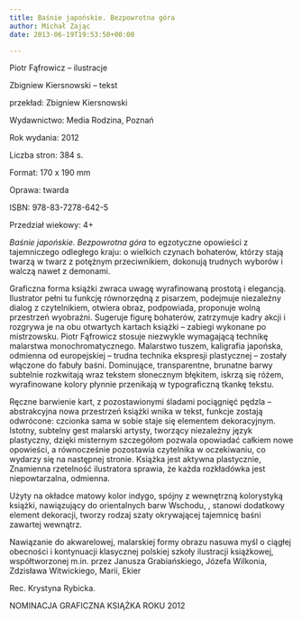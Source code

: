 ```yaml
---
title: Baśnie japońskie. Bezpowrotna góra
author: Michał Zając
date: 2013-06-19T19:53:50+00:00

---
```

Piotr Fąfrowicz &#8211; ilustracje

Zbigniew Kiersnowski &#8211; tekst

przekład: Zbigniew Kiersnowski

Wydawnictwo: Media Rodzina, Poznań

Rok wydania: 2012

Liczba stron: 384 s.

Format: 170 x 190 mm

Oprawa: twarda

ISBN: 978-83-7278-642-5

Przedział wiekowy: 4+

_Baśnie japońskie. Bezpowrotna góra_ to egzotyczne opowieści z tajemniczego odległego kraju: o wielkich czynach bohaterów, którzy stają twarzą w twarz z potężnym przeciwnikiem, dokonują trudnych wyborów i walczą nawet z demonami.

Graficzna forma książki zwraca uwagę wyrafinowaną prostotą i elegancją. Ilustrator pełni tu funkcję równorzędną z pisarzem, podejmuje niezależny dialog z czytelnikiem, otwiera obraz, podpowiada, proponuje wolną przestrzeń wyobraźni. Sugeruje figurę bohaterów, zatrzymuje kadry akcji i rozgrywa je na obu otwartych kartach książki – zabiegi wykonane po mistrzowsku. Piotr Fąfrowicz stosuje niezwykle wymagającą technikę malarstwa monochromatycznego. Malarstwo tuszem, kaligrafia japońska, odmienna od europejskiej – trudna technika ekspresji plastycznej – zostały włączone do fabuły baśni. Dominujące, transparentne, brunatne barwy subtelnie rozkwitają wraz tekstem słonecznym błękitem, iskrzą się różem, wyrafinowane kolory płynnie przenikają w typograficzną tkankę tekstu.

Ręczne barwienie kart, z pozostawionymi śladami pociągnięć pędzla – abstrakcyjna nowa przestrzeń książki wnika w tekst, funkcje zostają odwrócone: czcionka sama w sobie staje się elementem dekoracyjnym. Istotny, subtelny gest malarski artysty, tworzący niezależny język plastyczny, dzięki misternym szczegółom pozwala opowiadać całkiem nowe opowieści, a równocześnie pozostawia czytelnika w oczekiwaniu, co wydarzy się na następnej stronie. Książka jest aktywna plastycznie, Znamienna rzetelność ilustratora sprawia, że każda rozkładówka jest niepowtarzalna, odmienna.

Użyty na okładce matowy kolor indygo, spójny z wewnętrzną kolorystyką książki, nawiązujący do orientalnych barw Wschodu, , stanowi dodatkowy element dekoracji, tworzy rodzaj szaty okrywającej tajemnicę baśni zawartej wewnątrz.

Nawiązanie do akwarelowej, malarskiej formy obrazu nasuwa myśl o ciągłej obecności i kontynuacji klasycznej polskiej szkoły ilustracji książkowej, współtworzonej m.in. przez Janusza Grabiańskiego, Józefa Wilkonia, Zdzisława Witwickiego, Marii, Ekier

Rec. Krystyna Rybicka.

NOMINACJA GRAFICZNA KSIĄŻKA ROKU 2012
